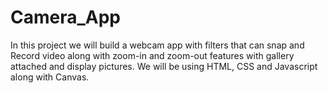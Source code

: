 # Camera_App
In this project we will build a webcam app with filters that can snap and Record video along with zoom-in and zoom-out features with gallery attached and display pictures. We will be using HTML, CSS and Javascript along with Canvas. 
